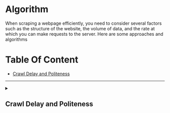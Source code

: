 # Algorithm
When scraping a webpage efficiently, you need to consider several factors such as the structure of the website, the volume of data, and the rate at which you can make requests to the server. Here are some approaches and algorithms

# Table Of Content
* [Crawl Delay and Politeness]()

---
<details>
<summary><h2>Crawl Delay and Politeness</h2></summary>
 
`Crawl Delay` and `Politeness` refer to strategies employed in web scraping to ensure that bots (web crawlers or spiders) behave in a respectful and considerate manner towards the websites they are accessing. These strategies are essential to prevent overloading servers with too many requests, which could lead to server strain, increased server costs, or even IP blocking by the website.

**Crawl Delay:**
* **Definition:** Crawl-delay is the `intentional pause` or `delay` between consecutive requests made by a web crawler to a server. It specifies the time a crawler should wait before making another request.
* **Purpose:**
  * **Resource Conservation:** Helps conserve server resources by spacing out requests over time.
  * **Avoiding Overload:** Prevents overloading the server, especially for websites with limited bandwidth or shared hosting.
* **Implementation:**
  * Webmasters may specify a crawl delay in the `robots.txt` file using the `Crawl-delay` directive. For example: Crawl-delay: 5 indicates a delay of `5 seconds` between requests.

**Politeness:**
* **Definition:** Politeness, in the context of web scraping, refers to adhering to ethical guidelines and showing respect to the website and its resources.
* **Respect robots.txt:** Follow the directives in the `robots.txt` file, which may include `crawl delay` and `other rules`.
  * **User-Agent:** Use a proper and descriptive `User-Agent` in `HTTP headers` to **identify** the web crawler. This helps websites understand the nature of the bot and may prevent blocking.
  * **Avoid Overloading:** Limit the number of requests to avoid overloading the server. This includes respecting any specified crawl delay.
  * **Error Handling:** Implement error handling to gracefully handle issues such as `timeouts`, `connection errors`, or unexpected changes in the `website's structure`.
</details>
